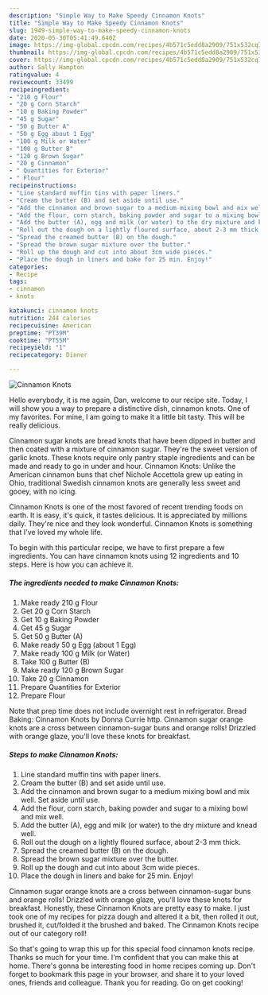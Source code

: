 ```yaml
---
description: "Simple Way to Make Speedy Cinnamon Knots"
title: "Simple Way to Make Speedy Cinnamon Knots"
slug: 1949-simple-way-to-make-speedy-cinnamon-knots
date: 2020-05-30T05:41:49.640Z
image: https://img-global.cpcdn.com/recipes/4b571c5edd8a2909/751x532cq70/cinnamon-knots-recipe-main-photo.jpg
thumbnail: https://img-global.cpcdn.com/recipes/4b571c5edd8a2909/751x532cq70/cinnamon-knots-recipe-main-photo.jpg
cover: https://img-global.cpcdn.com/recipes/4b571c5edd8a2909/751x532cq70/cinnamon-knots-recipe-main-photo.jpg
author: Sally Hampton
ratingvalue: 4
reviewcount: 33499
recipeingredient:
- "210 g Flour"
- "20 g Corn Starch"
- "10 g Baking Powder"
- "45 g Sugar"
- "50 g Butter A"
- "50 g Egg about 1 Egg"
- "100 g Milk or Water"
- "100 g Butter B"
- "120 g Brown Sugar"
- "20 g Cinnamon"
- " Quantities for Exterior"
- " Flour"
recipeinstructions:
- "Line standard muffin tins with paper liners."
- "Cream the butter (B) and set aside until use."
- "Add the cinnamon and brown sugar to a medium mixing bowl and mix well. Set aside until use."
- "Add the flour, corn starch, baking powder and sugar to a mixing bowl and mix well."
- "Add the butter (A), egg and milk (or water) to the dry mixture and knead well."
- "Roll out the dough on a lightly floured surface, about 2-3 mm thick."
- "Spread the creamed butter (B) on the dough."
- "Spread the brown sugar mixture over the butter."
- "Roll up the dough and cut into about 3cm wide pieces."
- "Place the dough in liners and bake for 25 min. Enjoy!"
categories:
- Recipe
tags:
- cinnamon
- knots

katakunci: cinnamon knots 
nutrition: 244 calories
recipecuisine: American
preptime: "PT39M"
cooktime: "PT55M"
recipeyield: "1"
recipecategory: Dinner

---
```



![Cinnamon Knots](https://img-global.cpcdn.com/recipes/4b571c5edd8a2909/751x532cq70/cinnamon-knots-recipe-main-photo.jpg)

Hello everybody, it is me again, Dan, welcome to our recipe site. Today, I will show you a way to prepare a distinctive dish, cinnamon knots. One of my favorites. For mine, I am going to make it a little bit tasty. This will be really delicious.

Cinnamon sugar knots are bread knots that have been dipped in butter and then coated with a mixture of cinnamon sugar. They&#39;re the sweet version of garlic knots. These knots require only pantry staple ingredients and can be made and ready to go in under and hour. Cinnamon Knots: Unlike the American cinnamon buns that chef Nichole Accettola grew up eating in Ohio, traditional Swedish cinnamon knots are generally less sweet and gooey, with no icing.

Cinnamon Knots is one of the most favored of recent trending foods on earth. It is easy, it's quick, it tastes delicious. It is appreciated by millions daily. They're nice and they look wonderful. Cinnamon Knots is something that I've loved my whole life.


To begin with this particular recipe, we have to first prepare a few ingredients. You can have cinnamon knots using 12 ingredients and 10 steps. Here is how you can achieve it.

<!--inarticleads1-->

##### The ingredients needed to make Cinnamon Knots:

1. Make ready 210 g Flour
1. Get 20 g Corn Starch
1. Get 10 g Baking Powder
1. Get 45 g Sugar
1. Get 50 g Butter (A)
1. Make ready 50 g Egg (about 1 Egg)
1. Make ready 100 g Milk (or Water)
1. Take 100 g Butter (B)
1. Make ready 120 g Brown Sugar
1. Take 20 g Cinnamon
1. Prepare  Quantities for Exterior
1. Prepare  Flour


Note that prep time does not include overnight rest in refrigerator. Bread Baking: Cinnamon Knots by Donna Currie http. Cinnamon sugar orange knots are a cross between cinnamon-sugar buns and orange rolls! Drizzled with orange glaze, you&#39;ll love these knots for breakfast. 

<!--inarticleads2-->

##### Steps to make Cinnamon Knots:

1. Line standard muffin tins with paper liners.
1. Cream the butter (B) and set aside until use.
1. Add the cinnamon and brown sugar to a medium mixing bowl and mix well. Set aside until use.
1. Add the flour, corn starch, baking powder and sugar to a mixing bowl and mix well.
1. Add the butter (A), egg and milk (or water) to the dry mixture and knead well.
1. Roll out the dough on a lightly floured surface, about 2-3 mm thick.
1. Spread the creamed butter (B) on the dough.
1. Spread the brown sugar mixture over the butter.
1. Roll up the dough and cut into about 3cm wide pieces.
1. Place the dough in liners and bake for 25 min. Enjoy!


Cinnamon sugar orange knots are a cross between cinnamon-sugar buns and orange rolls! Drizzled with orange glaze, you&#39;ll love these knots for breakfast. Honestly, these Cinnamon Knots are pretty easy to make. I just took one of my recipes for pizza dough and altered it a bit, then rolled it out, brushed it, cut/folded it the brushed and baked. The Cinnamon Knots recipe out of our category roll! 

So that's going to wrap this up for this special food cinnamon knots recipe. Thanks so much for your time. I'm confident that you can make this at home. There's gonna be interesting food in home recipes coming up. Don't forget to bookmark this page in your browser, and share it to your loved ones, friends and colleague. Thank you for reading. Go on get cooking!
